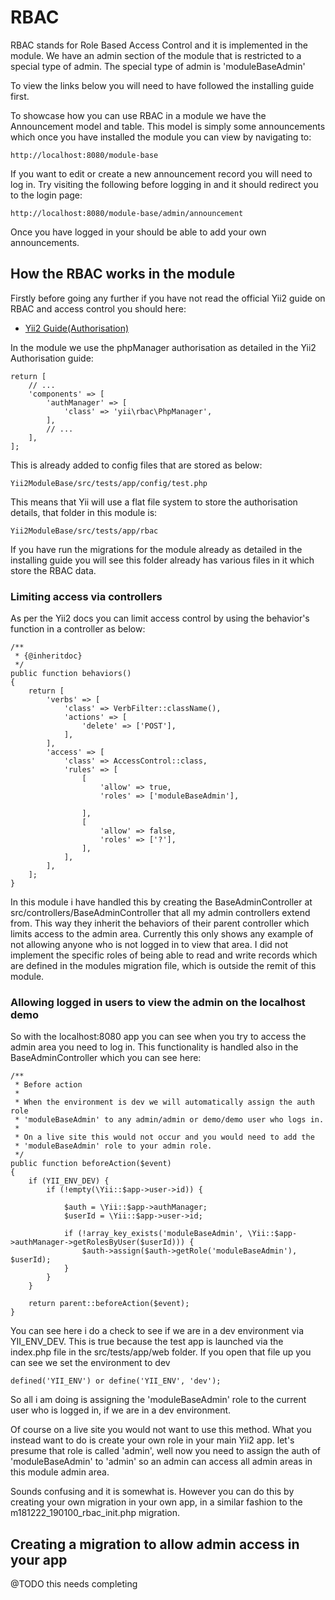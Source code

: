 # RBAC

RBAC stands for Role Based Access Control and it is implemented in the module. We have an admin section of the module that is restricted to a special type of admin. The special type of admin is 'moduleBaseAdmin'

To view the links below you will need to have followed the installing guide first.

To showcase how you can use RBAC in a module we have the Announcement model and table. This model is simply some announcements which once you have installed the module you can view by navigating to:
```
http://localhost:8080/module-base
```

If you want to edit or create a new announcement record you will need to log in. Try visiting the following before logging in and it should redirect you to the login page:
```
http://localhost:8080/module-base/admin/announcement
```

Once you have logged in your should be able to add your own announcements.

## How the RBAC works in the module

Firstly before going any further if you have not read the official Yii2 guide on RBAC and access control you should here:
* [Yii2 Guide(Authorisation)](https://www.yiiframework.com/doc/guide/2.0/en/security-authorization)

In the module we use the phpManager authorisation as detailed in the Yii2 Authorisation guide:
```
return [
    // ...
    'components' => [
        'authManager' => [
            'class' => 'yii\rbac\PhpManager',
        ],
        // ...
    ],
];
```

This is already added to config files that are stored as below:
```
Yii2ModuleBase/src/tests/app/config/test.php
```

This means that Yii will use a flat file system to store the authorisation details, that folder in this module is:
```
Yii2ModuleBase/src/tests/app/rbac
```

If you have run the migrations for the module already as detailed in the installing guide you will see this folder already has various files in it which store the RBAC data.

### Limiting access via controllers

As per the Yii2 docs you can limit access control by using the behavior's function in a controller as below:
```
/**
 * {@inheritdoc}
 */
public function behaviors()
{
    return [
        'verbs' => [
            'class' => VerbFilter::className(),
            'actions' => [
                'delete' => ['POST'],
            ],
        ],
        'access' => [
            'class' => AccessControl::class,
            'rules' => [
                [
                    'allow' => true,
                    'roles' => ['moduleBaseAdmin'],

                ],
                [
                    'allow' => false,
                    'roles' => ['?'],
                ],
            ],
        ],
    ];
}
```

In this module i have handled this by creating the BaseAdminController at src/controllers/BaseAdminController that all my admin controllers extend from. This way they inherit the behaviors of their parent controller which limits access to the admin area. Currently this only shows any example of not allowing anyone who is not logged in to view that area. I did not implement the specific roles of being able to read and write records which are defined in the modules migration file, which is outside the remit of this module.

### Allowing logged in users to view the admin on the localhost demo

So with the localhost:8080 app you can see when you try to access the admin area you need to log in. This functionality is handled also in the BaseAdminController which you can see here:
```
/**
 * Before action
 *
 * When the environment is dev we will automatically assign the auth role
 * 'moduleBaseAdmin' to any admin/admin or demo/demo user who logs in.
 *
 * On a live site this would not occur and you would need to add the
 * 'moduleBaseAdmin' role to your admin role.
 */
public function beforeAction($event)
{
    if (YII_ENV_DEV) {
        if (!empty(\Yii::$app->user->id)) {
            
            $auth = \Yii::$app->authManager;
            $userId = \Yii::$app->user->id;

            if (!array_key_exists('moduleBaseAdmin', \Yii::$app->authManager->getRolesByUser($userId))) {
                $auth->assign($auth->getRole('moduleBaseAdmin'), $userId);
            }
        }
    }

    return parent::beforeAction($event);
}
```

You can see here i do a check to see if we are in a dev environment via YII_ENV_DEV. This is true because the test app is launched via the index.php file in the src/tests/app/web folder. If you open that file up you can see we set the environment to dev
```
defined('YII_ENV') or define('YII_ENV', 'dev');
```

So all i am doing is assigning the 'moduleBaseAdmin' role to the current user who is logged in, if we are in a dev environment.

Of course on a live site you would not want to use this method. What you instead want to do is create your own role in your main Yii2 app. let's presume that role is called 'admin', well now you need to assign the auth of 'moduleBaseAdmin' to 'admin' so an admin can access all admin areas in this module admin area.

Sounds confusing and it is somewhat is. However you can do this by creating your own migration in your own app, in a similar fashion to the m181222_190100_rbac_init.php migration.

## Creating a migration to allow admin access in your app 

@TODO this needs completing
